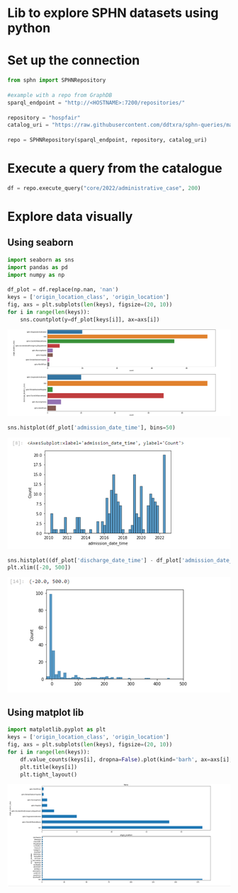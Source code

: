 # Lib to explore SPHN datasets using python

# Set up the connection

```python
from sphn import SPHNRepository

#example with a repo from GraphDB
sparql_endpoint = "http://<HOSTNAME>:7200/repositories/"

repository = "hospfair"
catalog_uri = "https://raw.githubusercontent.com/ddtxra/sphn-queries/main/"

repo = SPHNRepository(sparql_endpoint, repository, catalog_uri)
```

# Execute a query from the catalogue

```python
df = repo.execute_query("core/2022/administrative_case", 200)
```

# Explore data visually

## Using seaborn

```python
import seaborn as sns
import pandas as pd
import numpy as np

df_plot = df.replace(np.nan, 'nan')
keys = ['origin_location_class', 'origin_location']
fig, axs = plt.subplots(len(keys), figsize=(20, 10))
for i in range(len(keys)):
    sns.countplot(y=df_plot[keys[i]], ax=axs[i])
```

![bar](assets/sns_1.PNG)


```python
sns.histplot(df_plot['admission_date_time'], bins=50)
```
![time](assets/sns_2.png)

```python
sns.histplot((df_plot['discharge_date_time'] - df_plot['admission_date_time']).dt.days)
plt.xlim([-20, 500])
```

![time](assets/sns_3.png)


## Using matplot lib
```python
import matplotlib.pyplot as plt
keys = ['origin_location_class', 'origin_location']
fig, axs = plt.subplots(len(keys), figsize=(20, 10))
for i in range(len(keys)):
    df.value_counts(keys[i], dropna=False).plot(kind='barh', ax=axs[i], subplots=True)
    plt.title(keys[i])
    plt.tight_layout()    
```

![time](assets/matplot.PNG)

